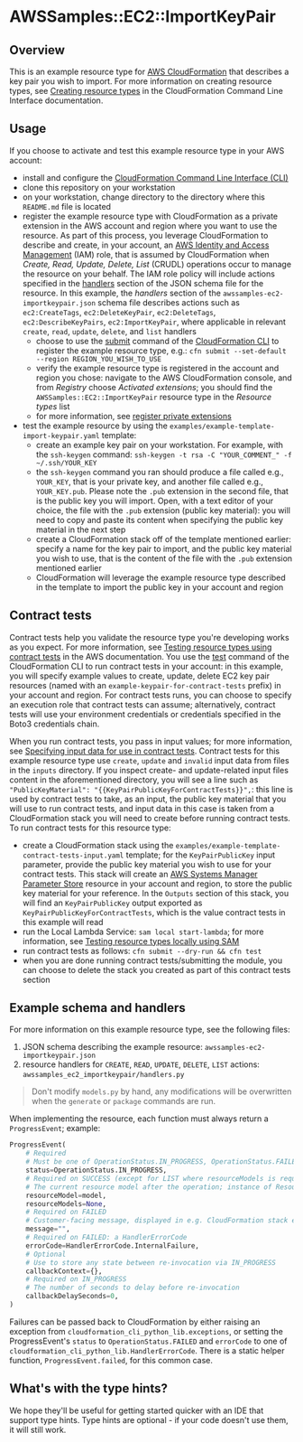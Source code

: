 # AWSSamples::EC2::ImportKeyPair

## Overview

This is an example resource type for [AWS CloudFormation](https://aws.amazon.com/cloudformation/) that describes a key pair you wish to import.  For more information on creating resource types, see [Creating resource types](https://docs.aws.amazon.com/cloudformation-cli/latest/userguide/resource-types.html) in the CloudFormation Command Line Interface documentation.


## Usage

If you choose to activate and test this example resource type in your AWS account:

- install and configure the [CloudFormation Command Line Interface (CLI)](https://docs.aws.amazon.com/cloudformation-cli/latest/userguide/what-is-cloudformation-cli.html)
- clone this repository on your workstation
- on your workstation, change directory to the directory where this `README.md` file is located
- register the example resource type with CloudFormation as a private extension in the AWS account and region where you want to use the resource.  As part of this process, you leverage CloudFormation to describe and create, in your account, an [AWS Identity and Access Management](https://aws.amazon.com/iam/) (IAM) role, that is assumed by CloudFormation when _Create, Read, Update, Delete, List_ (CRUDL) operations occur to manage the resource on your behalf.  The IAM role policy will include actions specified in the [handlers](https://docs.aws.amazon.com/cloudformation-cli/latest/userguide/resource-type-schema.html#schema-properties-handlers) section of the JSON schema file for the resource.  In this example, the _handlers_ section of the `awssamples-ec2-importkeypair.json` schema file describes actions such as `ec2:CreateTags`, `ec2:DeleteKeyPair`, `ec2:DeleteTags`, `ec2:DescribeKeyPairs`, `ec2:ImportKeyPair`, where applicable in relevant `create`, `read`, `update`, `delete`, and `list` handlers
  - choose to use the [submit](https://docs.aws.amazon.com/cloudformation-cli/latest/userguide/resource-type-cli-submit.html) command of the [CloudFormation CLI](https://docs.aws.amazon.com/cloudformation-cli/latest/userguide/what-is-cloudformation-cli.html) to register the example resource type, e.g.: `cfn submit --set-default --region REGION_YOU_WISH_TO_USE`
  - verify the example resource type is registered in the account and region you chose: navigate to the AWS CloudFormation console, and from _Registry_ choose _Activated extensions_; you should find the `AWSSamples::EC2::ImportKeyPair` resource type in the _Resource types_ list
  - for more information, see [register private extensions](https://docs.aws.amazon.com/AWSCloudFormation/latest/UserGuide/registry-register.html)
- test the example resource by using the `examples/example-template-import-keypair.yaml` template:
  - create an example key pair on your workstation.  For example, with the `ssh-keygen` command: `ssh-keygen -t rsa -C "YOUR_COMMENT_" -f ~/.ssh/YOUR_KEY`
  - the `ssh-keygen` command you ran should produce a file called e.g., `YOUR_KEY`, that is your private key, and another file called e.g., `YOUR_KEY.pub`.  Please note the `.pub` extension in the second file, that is the public key you will import.  Open, with a text editor of your choice, the file with the `.pub` extension (public key material): you will need to copy and paste its content when specifying the public key material in the next step
  - create a CloudFormation stack off of the template mentioned earlier: specify a name for the key pair to import, and the public key material you wish to use, that is the content of the file with the `.pub` extension mentioned earlier
  - CloudFormation will leverage the example resource type described in the template to import the public key in your account and region

## Contract tests
Contract tests help you validate the resource type you're developing works as you expect.  For more information, see [Testing resource types using contract tests](https://docs.aws.amazon.com/cloudformation-cli/latest/userguide/resource-type-test.html) in the AWS documentation.  You use the [test](https://docs.aws.amazon.com/cloudformation-cli/latest/userguide/resource-type-cli-test.html) command of the CloudFormation CLI to run contract tests in your account: in this example, you will specify example values to create, update, delete EC2 key pair resources (named with an `example-keypair-for-contract-tests` prefix) in your account and region.  For contract tests runs, you can choose to specify an execution role that contract tests can assume; alternatively, contract tests will use your environment credentials or credentials specified in the Boto3 credentials chain.

When you run contract tests, you pass in input values; for more information, see [Specifying input data for use in contract tests](https://docs.aws.amazon.com/cloudformation-cli/latest/userguide/resource-type-test.html#resource-type-test-input-data).  Contract tests for this example resource type use `create`, `update` and `invalid` input data from files in the `inputs` directory.  If you inspect create- and update-related input files content in the aforementioned directory, you will see a line such as `"PublicKeyMaterial": "{{KeyPairPublicKeyForContractTests}}",`: this line is used by contract tests to take, as an input, the public key material that you will use to run contract tests, and input data in this case is taken from a CloudFormation stack you will need to create before running contract tests.  To run contract tests for this resource type:

- create a CloudFormation stack using the `examples/example-template-contract-tests-input.yaml` template; for the `KeyPairPublicKey` input parameter, provide the public key material you wish to use for your contract tests.  This stack will create an [AWS Systems Manager Parameter Store](https://docs.aws.amazon.com/systems-manager/latest/userguide/systems-manager-parameter-store.html) resource in your account and region, to store the public key material for your reference.  In the `Outputs` section of this stack, you will find an `KeyPairPublicKey` output exported as `KeyPairPublicKeyForContractTests`, which is the value contract tests in this example will read
- run the Local Lambda Service: `sam local start-lambda`; for more information, see [Testing resource types locally using SAM](https://docs.aws.amazon.com/cloudformation-cli/latest/userguide/resource-type-test.html#resource-type-develop-test)
- run contract tests as follows: `cfn submit --dry-run && cfn test`
- when you are done running contract tests/submitting the module, you can choose to delete the stack you created as part of this contract tests section

## Example schema and handlers

For more information on this example resource type, see the following files:

1. JSON schema describing the example resource: `awssamples-ec2-importkeypair.json`
2. resource handlers for `CREATE`, `READ`, `UPDATE`, `DELETE`, `LIST` actions: `awssamples_ec2_importkeypair/handlers.py`

> Don't modify `models.py` by hand, any modifications will be overwritten when the `generate` or `package` commands are run.

When implementing the resource, each function must always return a `ProgressEvent`; example:

```python
ProgressEvent(
    # Required
    # Must be one of OperationStatus.IN_PROGRESS, OperationStatus.FAILED, OperationStatus.SUCCESS
    status=OperationStatus.IN_PROGRESS,
    # Required on SUCCESS (except for LIST where resourceModels is required)
    # The current resource model after the operation; instance of ResourceModel class
    resourceModel=model,
    resourceModels=None,
    # Required on FAILED
    # Customer-facing message, displayed in e.g. CloudFormation stack events
    message="",
    # Required on FAILED: a HandlerErrorCode
    errorCode=HandlerErrorCode.InternalFailure,
    # Optional
    # Use to store any state between re-invocation via IN_PROGRESS
    callbackContext={},
    # Required on IN_PROGRESS
    # The number of seconds to delay before re-invocation
    callbackDelaySeconds=0,
)
```

Failures can be passed back to CloudFormation by either raising an exception from `cloudformation_cli_python_lib.exceptions`, or setting the ProgressEvent's `status` to `OperationStatus.FAILED` and `errorCode` to one of `cloudformation_cli_python_lib.HandlerErrorCode`. There is a static helper function, `ProgressEvent.failed`, for this common case.

## What's with the type hints?

We hope they'll be useful for getting started quicker with an IDE that support type hints. Type hints are optional - if your code doesn't use them, it will still work.
